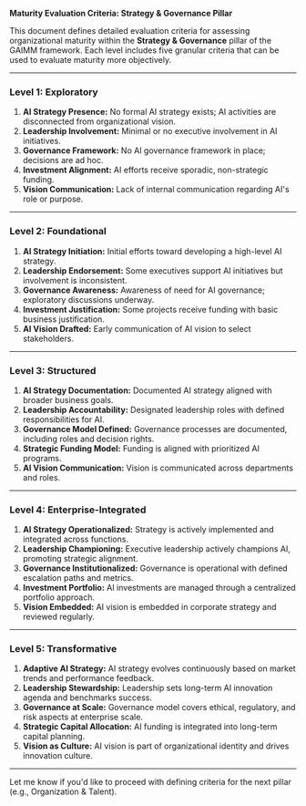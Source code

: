 **Maturity Evaluation Criteria: Strategy & Governance Pillar**

This document defines detailed evaluation criteria for assessing organizational maturity within the **Strategy & Governance** pillar of the GAIMM framework. Each level includes five granular criteria that can be used to evaluate maturity more objectively.

---

### Level 1: Exploratory

1. **AI Strategy Presence:** No formal AI strategy exists; AI activities are disconnected from organizational vision.
2. **Leadership Involvement:** Minimal or no executive involvement in AI initiatives.
3. **Governance Framework:** No AI governance framework in place; decisions are ad hoc.
4. **Investment Alignment:** AI efforts receive sporadic, non-strategic funding.
5. **Vision Communication:** Lack of internal communication regarding AI's role or purpose.

---

### Level 2: Foundational

1. **AI Strategy Initiation:** Initial efforts toward developing a high-level AI strategy.
2. **Leadership Endorsement:** Some executives support AI initiatives but involvement is inconsistent.
3. **Governance Awareness:** Awareness of need for AI governance; exploratory discussions underway.
4. **Investment Justification:** Some projects receive funding with basic business justification.
5. **AI Vision Drafted:** Early communication of AI vision to select stakeholders.

---

### Level 3: Structured

1. **AI Strategy Documentation:** Documented AI strategy aligned with broader business goals.
2. **Leadership Accountability:** Designated leadership roles with defined responsibilities for AI.
3. **Governance Model Defined:** Governance processes are documented, including roles and decision rights.
4. **Strategic Funding Model:** Funding is aligned with prioritized AI programs.
5. **AI Vision Communication:** Vision is communicated across departments and roles.

---

### Level 4: Enterprise-Integrated

1. **AI Strategy Operationalized:** Strategy is actively implemented and integrated across functions.
2. **Leadership Championing:** Executive leadership actively champions AI, promoting strategic alignment.
3. **Governance Institutionalized:** Governance is operational with defined escalation paths and metrics.
4. **Investment Portfolio:** AI investments are managed through a centralized portfolio approach.
5. **Vision Embedded:** AI vision is embedded in corporate strategy and reviewed regularly.

---

### Level 5: Transformative

1. **Adaptive AI Strategy:** AI strategy evolves continuously based on market trends and performance feedback.
2. **Leadership Stewardship:** Leadership sets long-term AI innovation agenda and benchmarks success.
3. **Governance at Scale:** Governance model covers ethical, regulatory, and risk aspects at enterprise scale.
4. **Strategic Capital Allocation:** AI funding is integrated into long-term capital planning.
5. **Vision as Culture:** AI vision is part of organizational identity and drives innovation culture.

---

Let me know if you'd like to proceed with defining criteria for the next pillar (e.g., Organization & Talent).

